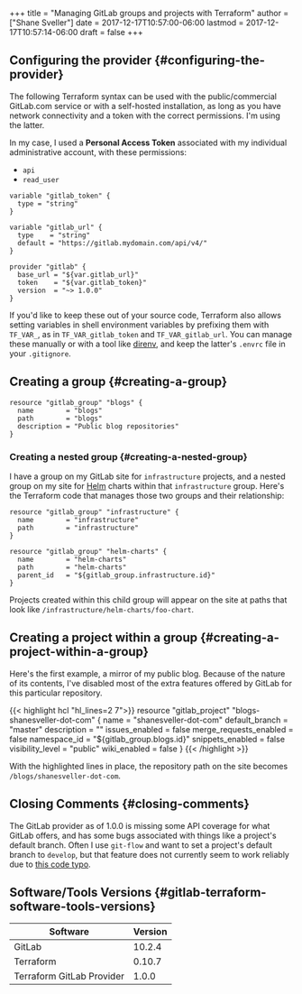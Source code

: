 +++
title = "Managing GitLab groups and projects with Terraform"
author = ["Shane Sveller"]
date = 2017-12-17T10:57:00-06:00
lastmod = 2017-12-17T10:57:14-06:00
draft = false
+++

## Configuring the provider {#configuring-the-provider}

The following Terraform syntax can be used with the public/commercial
GitLab.com service or with a self-hosted installation, as long as you have
network connectivity and a token with the correct permissions. I'm using
the latter.

In my case, I used a **Personal Access Token** associated with my individual
administrative account, with these permissions:

-   `api`
-   `read_user`

```hcl
variable "gitlab_token" {
  type = "string"
}

variable "gitlab_url" {
  type    = "string"
  default = "https://gitlab.mydomain.com/api/v4/"
}

provider "gitlab" {
  base_url = "${var.gitlab_url}"
  token    = "${var.gitlab_token}"
  version  = "~> 1.0.0"
}
```

If you'd like to keep these out of your source code, Terraform also allows
setting variables in shell environment variables by prefixing them with
`TF_VAR_`, as in `TF_VAR_gitlab_token` and `TF_VAR_gitlab_url`. You can
manage these manually or with a tool like [direnv](https://direnv.net/),
and keep the latter's `.envrc` file in your `.gitignore`.


## Creating a group {#creating-a-group}

```hcl
resource "gitlab_group" "blogs" {
  name        = "blogs"
  path        = "blogs"
  description = "Public blog repositories"
}
```


### Creating a nested group {#creating-a-nested-group}

I have a group on my GitLab site for `infrastructure` projects, and a
nested group on my site for [Helm](https://helm.sh/) charts within that `infrastructure`
group. Here's the Terraform code that manages those two groups and their
relationship:

```hcl
resource "gitlab_group" "infrastructure" {
  name        = "infrastructure"
  path        = "infrastructure"
}

resource "gitlab_group" "helm-charts" {
  name        = "helm-charts"
  path        = "helm-charts"
  parent_id   = "${gitlab_group.infrastructure.id}"
}
```

Projects created within this child group will appear on the site at
paths that look like `/infrastructure/helm-charts/foo-chart`.


## Creating a project within a group {#creating-a-project-within-a-group}

Here's the first example, a mirror of my public blog. Because of the
nature of its contents, I've disabled most of the extra features offered
by GitLab for this particular repository.

{{< highlight hcl "hl_lines=2 7">}}
resource "gitlab_project" "blogs-shanesveller-dot-com" {
  name                   = "shanesveller-dot-com"
  default_branch         = "master"
  description            = ""
  issues_enabled         = false
  merge_requests_enabled = false
  namespace_id           = "${gitlab_group.blogs.id}"
  snippets_enabled       = false
  visibility_level       = "public"
  wiki_enabled           = false
}
{{< /highlight >}}

With the highlighted lines in place, the repository path on the site
becomes `/blogs/shanesveller-dot-com`.


## Closing Comments {#closing-comments}

The GitLab provider as of 1.0.0 is missing some API coverage for what
GitLab offers, and has some bugs associated with things like a project's
default branch. Often I use `git-flow` and want to set a project's default
branch to `develop`, but that feature does not currently seem to work
reliably due to
[this
code typo](https://github.com/terraform-providers/terraform-provider-gitlab/pull/41).


## Software/Tools Versions {#gitlab-terraform-software-tools-versions}

| Software                  | Version |
|---------------------------|---------|
| GitLab                    | 10.2.4  |
| Terraform                 | 0.10.7  |
| Terraform GitLab Provider | 1.0.0   |
